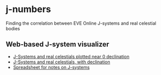 # j-numbers

Finding the correlation between EVE Online J-systems and real celestial bodies

## Web-based J-system visualizer

- [J-Systems and real celestials plotted near 0 declination](https://axartiberius.github.io/j-numbers/)
- [J-Systems and real celestials, with declination](https://axartiberius.github.io/j-numbers/denormalized.html)
- [Spreadsheet for notes on J-systems](https://github.com/AxarTiberius/j-numbers/blob/master/anoikis.csv)
